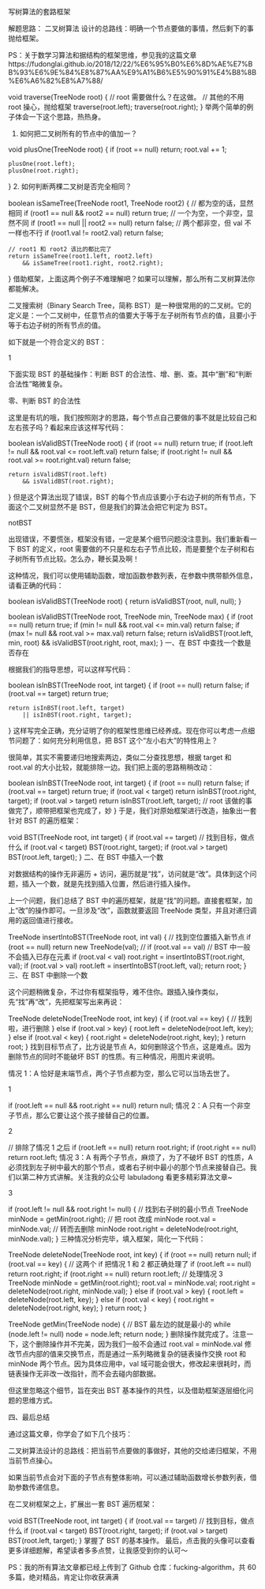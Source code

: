 写树算法的套路框架


解题思路：
二叉树算法 设计的总路线：明确一个节点要做的事情，然后剩下的事抛给框架。

PS：关于数学习算法和据结构的框架思维，参见我的这篇文章https://fudonglai.github.io/2018/12/22/%E6%95%B0%E6%8D%AE%E7%BB%93%E6%9E%84%E8%87%AA%E9%A1%B6%E5%90%91%E4%B8%8B%E6%A6%82%E8%A7%88/

void traverse(TreeNode root) {
    // root 需要做什么？在这做。
    // 其他的不用 root 操心，抛给框架
    traverse(root.left);
    traverse(root.right);
}
举两个简单的例子体会一下这个思路，热热身。

1. 如何把二叉树所有的节点中的值加一？

void plusOne(TreeNode root) {
    if (root == null) return;
    root.val += 1;

    plusOne(root.left);
    plusOne(root.right);
}
2. 如何判断两棵二叉树是否完全相同？

boolean isSameTree(TreeNode root1, TreeNode root2) {
    // 都为空的话，显然相同
    if (root1 == null && root2 == null) return true;
    // 一个为空，一个非空，显然不同
    if (root1 == null || root2 == null) return false;
    // 两个都非空，但 val 不一样也不行
    if (root1.val != root2.val) return false;

    // root1 和 root2 该比的都比完了
    return isSameTree(root1.left, root2.left)
        && isSameTree(root1.right, root2.right);
}
借助框架，上面这两个例子不难理解吧？如果可以理解，那么所有二叉树算法你都能解决。

二叉搜索树（Binary Search Tree，简称 BST）是一种很常用的的二叉树。它的定义是：一个二叉树中，任意节点的值要大于等于左子树所有节点的值，且要小于等于右边子树的所有节点的值。

如下就是一个符合定义的 BST：

1

下面实现 BST 的基础操作：判断 BST 的合法性、增、删、查。其中“删”和“判断合法性”略微复杂。

零、判断 BST 的合法性

这里是有坑的哦，我们按照刚才的思路，每个节点自己要做的事不就是比较自己和左右孩子吗？看起来应该这样写代码：

boolean isValidBST(TreeNode root) {
    if (root == null) return true;
    if (root.left != null && root.val <= root.left.val) return false;
    if (root.right != null && root.val >= root.right.val) return false;

    return isValidBST(root.left)
        && isValidBST(root.right);
}
但是这个算法出现了错误，BST 的每个节点应该要小于右边子树的所有节点，下面这个二叉树显然不是 BST，但是我们的算法会把它判定为 BST。

notBST

出现错误，不要慌张，框架没有错，一定是某个细节问题没注意到。我们重新看一下 BST 的定义，root 需要做的不只是和左右子节点比较，而是要整个左子树和右子树所有节点比较。怎么办，鞭长莫及啊！

这种情况，我们可以使用辅助函数，增加函数参数列表，在参数中携带额外信息，请看正确的代码：

boolean isValidBST(TreeNode root) {
    return isValidBST(root, null, null);
}

boolean isValidBST(TreeNode root, TreeNode min, TreeNode max) {
    if (root == null) return true;
    if (min != null && root.val <= min.val) return false;
    if (max != null && root.val >= max.val) return false;
    return isValidBST(root.left, min, root) 
        && isValidBST(root.right, root, max);
}
一、在 BST 中查找一个数是否存在

根据我们的指导思想，可以这样写代码：

boolean isInBST(TreeNode root, int target) {
    if (root == null) return false;
    if (root.val == target) return true;

    return isInBST(root.left, target)
        || isInBST(root.right, target);
}
这样写完全正确，充分证明了你的框架性思维已经养成。现在你可以考虑一点细节问题了：如何充分利用信息，把 BST 这个“左小右大”的特性用上？

很简单，其实不需要递归地搜索两边，类似二分查找思想，根据 target 和 root.val 的大小比较，就能排除一边。我们把上面的思路稍稍改动：

boolean isInBST(TreeNode root, int target) {
    if (root == null) return false;
    if (root.val == target)
        return true;
    if (root.val < target) 
        return isInBST(root.right, target);
    if (root.val > target)
        return isInBST(root.left, target);
    // root 该做的事做完了，顺带把框架也完成了，妙
}
于是，我们对原始框架进行改造，抽象出一套针对 BST 的遍历框架：

void BST(TreeNode root, int target) {
    if (root.val == target)
        // 找到目标，做点什么
    if (root.val < target) 
        BST(root.right, target);
    if (root.val > target)
        BST(root.left, target);
}
二、在 BST 中插入一个数

对数据结构的操作无非遍历 + 访问，遍历就是“找”，访问就是“改”。具体到这个问题，插入一个数，就是先找到插入位置，然后进行插入操作。

上一个问题，我们总结了 BST 中的遍历框架，就是“找”的问题。直接套框架，加上“改”的操作即可。一旦涉及“改”，函数就要返回 TreeNode 类型，并且对递归调用的返回值进行接收。

TreeNode insertIntoBST(TreeNode root, int val) {
    // 找到空位置插入新节点
    if (root == null) return new TreeNode(val);
    // if (root.val == val)
    //     BST 中一般不会插入已存在元素
    if (root.val < val) 
        root.right = insertIntoBST(root.right, val);
    if (root.val > val) 
        root.left = insertIntoBST(root.left, val);
    return root;
}
三、在 BST 中删除一个数

这个问题稍微复杂，不过你有框架指导，难不住你。跟插入操作类似，先“找”再“改”，先把框架写出来再说：

TreeNode deleteNode(TreeNode root, int key) {
    if (root.val == key) {
        // 找到啦，进行删除
    } else if (root.val > key) {
        root.left = deleteNode(root.left, key);
    } else if (root.val < key) {
        root.right = deleteNode(root.right, key);
    }
    return root;
}
找到目标节点了，比方说是节点 A，如何删除这个节点，这是难点。因为删除节点的同时不能破坏 BST 的性质。有三种情况，用图片来说明。

情况 1：A 恰好是末端节点，两个子节点都为空，那么它可以当场去世了。

1

if (root.left == null && root.right == null)
    return null;
情况 2：A 只有一个非空子节点，那么它要让这个孩子接替自己的位置。

2

// 排除了情况 1 之后
if (root.left == null) return root.right;
if (root.right == null) return root.left;
情况 3：A 有两个子节点，麻烦了，为了不破坏 BST 的性质，A 必须找到左子树中最大的那个节点，或者右子树中最小的那个节点来接替自己。我们以第二种方式讲解。关注我的众公号 labuladong 看更多精彩算法文章~

3

if (root.left != null && root.right != null) {
    // 找到右子树的最小节点
    TreeNode minNode = getMin(root.right);
    // 把 root 改成 minNode
    root.val = minNode.val;
    // 转而去删除 minNode
    root.right = deleteNode(root.right, minNode.val);
}
三种情况分析完毕，填入框架，简化一下代码：

TreeNode deleteNode(TreeNode root, int key) {
    if (root == null) return null;
    if (root.val == key) {
        // 这两个 if 把情况 1 和 2 都正确处理了
        if (root.left == null) return root.right;
        if (root.right == null) return root.left;
        // 处理情况 3
        TreeNode minNode = getMin(root.right);
        root.val = minNode.val;
        root.right = deleteNode(root.right, minNode.val);
    } else if (root.val > key) {
        root.left = deleteNode(root.left, key);
    } else if (root.val < key) {
        root.right = deleteNode(root.right, key);
    }
    return root;
}

TreeNode getMin(TreeNode node) {
    // BST 最左边的就是最小的
    while (node.left != null) node = node.left;
    return node;
} 
删除操作就完成了。注意一下，这个删除操作并不完美，因为我们一般不会通过 root.val = minNode.val 修改节点内部的值来交换节点，而是通过一系列略微复杂的链表操作交换 root 和 minNode 两个节点。因为具体应用中，val 域可能会很大，修改起来很耗时，而链表操作无非改一改指针，而不会去碰内部数据。

但这里忽略这个细节，旨在突出 BST 基本操作的共性，以及借助框架逐层细化问题的思维方式。

四、最后总结

通过这篇文章，你学会了如下几个技巧：

二叉树算法设计的总路线：把当前节点要做的事做好，其他的交给递归框架，不用当前节点操心。

如果当前节点会对下面的子节点有整体影响，可以通过辅助函数增长参数列表，借助参数传递信息。

在二叉树框架之上，扩展出一套 BST 遍历框架：

void BST(TreeNode root, int target) {
    if (root.val == target)
        // 找到目标，做点什么
    if (root.val < target) 
        BST(root.right, target);
    if (root.val > target)
        BST(root.left, target);
}
掌握了 BST 的基本操作。
最后，点击我的头像可以查看更多详细题解，希望读者多多点赞，让我感受到你的认可～

PS：我的所有算法文章都已经上传到了 Github 仓库：fucking-algorithm，共 60 多篇，绝对精品，肯定让你收获满满